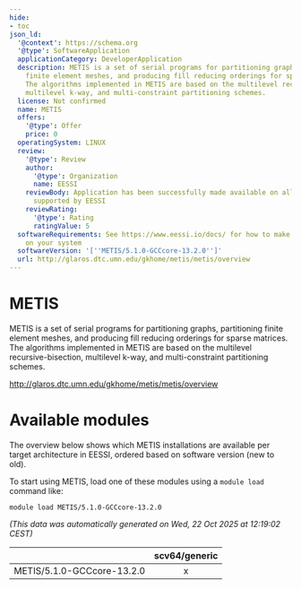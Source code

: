 ```yaml
---
hide:
- toc
json_ld:
  '@context': https://schema.org
  '@type': SoftwareApplication
  applicationCategory: DeveloperApplication
  description: METIS is a set of serial programs for partitioning graphs, partitioning
    finite element meshes, and producing fill reducing orderings for sparse matrices.
    The algorithms implemented in METIS are based on the multilevel recursive-bisection,
    multilevel k-way, and multi-constraint partitioning schemes.
  license: Not confirmed
  name: METIS
  offers:
    '@type': Offer
    price: 0
  operatingSystem: LINUX
  review:
    '@type': Review
    author:
      '@type': Organization
      name: EESSI
    reviewBody: Application has been successfully made available on all architectures
      supported by EESSI
    reviewRating:
      '@type': Rating
      ratingValue: 5
  softwareRequirements: See https://www.eessi.io/docs/ for how to make EESSI available
    on your system
  softwareVersion: '[''METIS/5.1.0-GCCcore-13.2.0'']'
  url: http://glaros.dtc.umn.edu/gkhome/metis/metis/overview
---
```


METIS
=====


METIS is a set of serial programs for partitioning graphs, partitioning finite element meshes, and producing fill reducing orderings for sparse matrices. The algorithms implemented in METIS are based on the multilevel recursive-bisection, multilevel k-way, and multi-constraint partitioning schemes.

http://glaros.dtc.umn.edu/gkhome/metis/metis/overview
# Available modules


The overview below shows which METIS installations are available per target architecture in EESSI, ordered based on software version (new to old).

To start using METIS, load one of these modules using a `module load` command like:

```shell
module load METIS/5.1.0-GCCcore-13.2.0
```

*(This data was automatically generated on Wed, 22 Oct 2025 at 12:19:02 CEST)*

| |scv64/generic|
| :---: | :---: |
|METIS/5.1.0-GCCcore-13.2.0|x|
